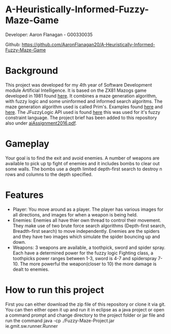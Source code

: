 # A-Heuristically-Informed-Fuzzy-Maze-Game

Developer: Aaron Flanagan - G00330035

Github: https://github.com/AaronFlanagan20/A-Heuristically-Informed-Fuzzy-Maze-Game

# Background
This project was developed for my 4th year of Software Development module Artificial Intelligence. It is based on the ZX81 Mazogs game developed in 1981 found [here](http://www.zx-gaming.co.uk/games/mazogs/default.htm.). It combines a maze generation algorithm, with fuzzy logic and some uninformed and informed search algoritms. The maze generation algorithm used is called Prim's. Examples found [here](https://en.wikipedia.org/wiki/Maze_generation_algorithm#Randomized_Prim.27s_algorithm) and [here](http://jonathanzong.com/blog/2012/11/06/maze-generation-with-prims-algorithm). The JFuzzyLogic API used is found [here](http://jfuzzylogic.sourceforge.net/html/manual.html#fcl) this was used for it's fuzzy constraint language. The project brief has been added to this repository also under [aiAssignment2016.pdf](aiAssignment2016.pdf).

# Gameplay
Your goal is to find the exit and avoid enemies. A number of weapons are available to pick up tp fight of enemies and it includes bombs to clear out some walls. The bombs use a depth limited depth-first search to destroy n rows and columns to the depth specified.

# Features
* Player: You move around as a player. The player has various images for all directions, and images for when a weapon is being held.
* Enemies: Enemies all have thier own thread to control their movement. They make use of two brute force search algorithms (Depth-first search, Breadth-first search) to move independently. Enemies are the spiders and they have two images which simulate the spider bouncing up and down.
* Weapons: 3 weapons are available, a toothpick, sword and spider spray. Each have a determined power for the fuzzy logic Fighting class, a toothpicks power ranges between 1-3, sword is 4-7 and spiderspray 7-10. The more powerful the weapon(closer to 10) the more damage is dealt to enemies.

# How to run this project
First you can either download the zip file of this repository or clone it via git. You can then either open it up and run it in eclipse as a java project or open a command prompt and change directory to the project folder or jar file and run the command java -cp ./Fuzzy-Maze-Project.jar ie.gmit.sw.runner.Runner